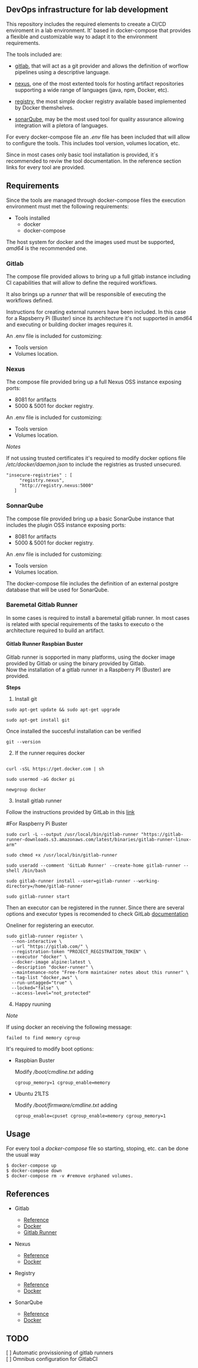 ## DevOps infrastructure for lab development

This repository includes the required elements to creeate a CI/CD enviroment in a lab environment. It' based in docker-compose that provides a flexible and customizable way to adapt it to the environment requirements.

The tools included are:

- [gitlab](gitlab), that will act as a git provider and allows the definition of worflow pipelines using a descriptive language.

- [nexus](nexus), one of the most extented tools for hosting artifact repositories supporting a wide range of languages (java, npm, Docker, etc).

- [registry](registry), the most simple docker registry available based implemented by Docker themshelves.

- [sonarQube](sonar), may be the most used tool for quality assurance allowing integration will a pletora of languages. 

For every docker-compose file an *.env* file has been included that will allow to configure the tools. This includes tool version, volumes location, etc.

Since in most cases only basic tool installation is provided, it´s recommended to reviw the tool documentation. In the reference section links for every tool are provided.

## Requirements

Since the tools are managed through docker-compose files the execution environment must met the following requirements:

- Tools installed 
  - docker  
  - docker-compose

The host system for docker and the images used must be supported, *amd64* is the recommended one.

### Gitlab

The compose file provided allows to bring up a full gitlab instance including CI capabilities that will allow to define the required workflows.

It also brings up a *runner* that will be responsible of executing the workflows defined.

Instructions for creating external runners have been included. In this case for a Rapsberry Pi (Buster) since its architecture it's not supported in amd64 and executing or building docker images requires it.

An .env file is included for customizing:
- Tools version
- Volumes location.

### Nexus

The compose file provided bring up a full Nexus OSS instance exposing ports:
- 8081 for artifacts
- 5000 & 5001 for docker registry.  

An .env file is included for customizing:
- Tools version
- Volumes location.

*Notes*

If not ussing trusted certificates it's required to modify docker options file */etc/docker/daemon.json* to include the registries as trusted unsecured.


```
"insecure-registries" : [
     "registry.nexus",
     "http://registry.nexus:5000"
   ]
```

### SonnarQube

The compose file provided bring up a basic SonarQube instance that includes the plugin  OSS instance exposing ports:
- 8081 for artifacts
- 5000 & 5001 for docker registry.  

An .env file is included for customizing:
- Tools version
- Volumes location.

The docker-compose file includes the definition of an external postgre database that will be used for SonarQube.

### Baremetal Gitlab Runner

In some cases is required to install a baremetal gitlab runner. In most cases is related with special requirements of the tasks to executo o the architecture required to build an artifact.

#### Gitlab Runner Raspbian Buster

Gitlab runner is sopported in many platforms, using the docker image provided by Gitlab or using the binary provided by Gitlab.  
Now the installation of a gitlab runner in a Raspberry PI (Buster) are provided.

**Steps** 

1. Install git

```ssh
sudo apt-get update && sudo apt-get upgrade

sudo apt-get install git

```

Once installed the succesful installation can be verified

```ssh
git --version
```

2. If the runner requires docker

```ssh

curl -sSL https://get.docker.com | sh

sudo usermod -aG docker pi

newgroup docker
```

3. Install gitlab runner

Follow the instructions provided by GitLab in this [link](https://docs.gitlab.com/runner/install/linux-manually.html)

#For Raspberry Pi Buster

```ssh
sudo curl -L --output /usr/local/bin/gitlab-runner "https://gitlab-runner-downloads.s3.amazonaws.com/latest/binaries/gitlab-runner-linux-arm"

sudo chmod +x /usr/local/bin/gitlab-runner

sudo useradd --comment 'GitLab Runner' --create-home gitlab-runner --shell /bin/bash

sudo gitlab-runner install --user=gitlab-runner --working-directory=/home/gitlab-runner

sudo gitlab-runner start
```

Then an executor can be registered in the runner. Since there are several options and executor types is recomended to check GitLab [documentation](https://docs.gitlab.com/runner/executors/)

Oneliner for registering an executor.

```ssh
sudo gitlab-runner register \
  --non-interactive \
  --url "https://gitlab.com/" \
  --registration-token "PROJECT_REGISTRATION_TOKEN" \
  --executor "docker" \
  --docker-image alpine:latest \
  --description "docker-runner" \
  --maintenance-note "Free-form maintainer notes about this runner" \
  --tag-list "docker,aws" \
  --run-untagged="true" \
  --locked="false" \
  --access-level="not_protected"
```

4. Happy ruuning

*Note*

If using docker an receiving the following message:

```
failed to find memory cgroup
```

It's required to modify boot options:

- Raspbian Buster

  Modify */boot/cmdline.txt* adding

    ```
    cgroup_memory=1 cgroup_enable=memory
    ```

- Ubuntu 21LTS

    Modify */boot/firmware/cmdline.txt* adding

    ```
    cgroup_enable=cpuset cgroup_enable=memory cgroup_memory=1
    ```


## Usage

For every tool a *docker-compose* file so starting, stoping, etc. can be done the usual way

```ssh
$ docker-compose up
$ docker-compose down
$ docker-compose rm -v #remove orphaned volumes.
```

## References

- Gitlab
    - [Reference](https://about.gitlab.com/)
    - [Docker](https://hub.docker.com/r/gitlab/gitlab-ce)
    - [Gitlab Runner](https://docs.gitlab.com/runner/)
- Nexus
    - [Reference](https://www.sonatype.com/products/repository-oss)
    - [Docker](https://hub.docker.com/r/sonatype/nexus3)
- Registry
    - [Reference](https://docs.docker.com/registry)
    - [Docker](https://hub.docker.com/_/registry)

- SonarQube
    - [Reference](https://docs.sonarqube.org/latest/)
    - [Docker](https://hub.docker.com/_/sonarqube)

## TODO  

[ ] Automatic provissioning of gitlab runners  
[ ] Omnibus configuration for GitlabCI